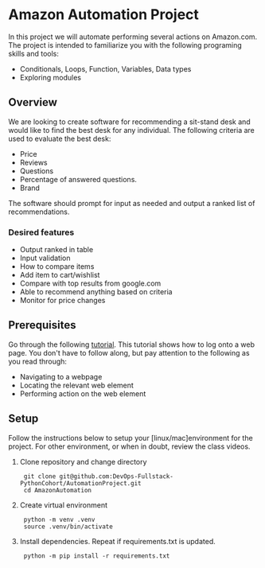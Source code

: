 # Amazon Automation Project

In this project we will automate performing several actions on Amazon.com. The project is intended to familiarize you with the following programing skills and tools:

- Conditionals, Loops, Function, Variables, Data types
- Exploring modules

## Overview

We are looking to create software for recommending a sit-stand desk and would like to find the best desk for any individual. The following criteria are used to evaluate the best desk:

- Price
- Reviews
- Questions
- Percentage of answered questions.
- Brand

The software should prompt for input as needed and output a ranked list of recommendations.

### Desired features

- Output ranked in table
- Input validation
- How to compare items
- Add item to cart/wishlist
- Compare with top results from google.com
- Able to recommend anything based on criteria
- Monitor for price changes

## Prerequisites

Go through the following [tutorial](https://www.browserstack.com/guide/login-automation-using-selenium-webdriver). This tutorial shows how to log onto a web page. You don't have to follow along, but pay attention to the following as you read through:

- Navigating to a webpage
- Locating the relevant web element
- Performing action on the web element

## Setup

Follow the instructions below to setup your [linux/mac]environment for the project. For other environment, or when in doubt, review the class videos.

1. Clone repository and change directory

        git clone git@github.com:DevOps-Fullstack-PythonCohort/AutomationProject.git
        cd AmazonAutomation

2. Create virtual environment
  
        python -m venv .venv
        source .venv/bin/activate

3. Install dependencies. Repeat if requirements.txt is updated.

        python -m pip install -r requirements.txt
